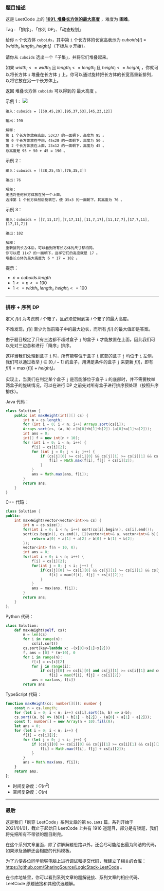 ### 题目描述

这是 LeetCode 上的 **[1691. 堆叠长方体的最大高度](https://acoier.com/2022/12/10/1691.%20%E5%A0%86%E5%8F%A0%E9%95%BF%E6%96%B9%E4%BD%93%E7%9A%84%E6%9C%80%E5%A4%A7%E9%AB%98%E5%BA%A6%EF%BC%88%E5%9B%B0%E9%9A%BE%EF%BC%89/)** ，难度为 **困难**。

Tag : 「排序」、「序列 DP」、「动态规划」



给你 `n` 个长方体 `cuboids`，其中第 `i` 个长方体的长宽高表示为 $cuboids[i] = [width_i, length_i, height_i]$（下标从 `0` 开始）。

请你从 `cuboids` 选出一个「子集」，并将它们堆叠起来。

如果 $width_{i} <= width_{j}$ 且 $length_{i} <= length_{j}$ 且 $height_{i} <= height_{j}$ ，你就可以将长方体 `i` 堆叠在长方体 `j` 上。你可以通过旋转把长方体的长宽高重新排列，以将它放在另一个长方体上。

返回 堆叠长方体 `cuboids` 可以得到的 最大高度 。

示例 1：
![](https://assets.leetcode-cn.com/aliyun-lc-upload/uploads/2020/12/12/image.jpg)

```
输入：cuboids = [[50,45,20],[95,37,53],[45,23,12]]

输出：190

解释：
第 1 个长方体放在底部，53x37 的一面朝下，高度为 95 。
第 0 个长方体放在中间，45x20 的一面朝下，高度为 50 。
第 2 个长方体放在上面，23x12 的一面朝下，高度为 45 。
总高度是 95 + 50 + 45 = 190 。
```
示例 2：
```
输入：cuboids = [[38,25,45],[76,35,3]]

输出：76

解释：
无法将任何长方体放在另一个上面。
选择第 1 个长方体然后旋转它，使 35x3 的一面朝下，其高度为 76 。
```
示例 3：
```
输入：cuboids = [[7,11,17],[7,17,11],[11,7,17],[11,17,7],[17,7,11],[17,11,7]]

输出：102

解释：
重新排列长方体后，可以看到所有长方体的尺寸都相同。
你可以把 11x7 的一面朝下，这样它们的高度就是 17 。
堆叠长方体的最大高度为 6 * 17 = 102 。
```

提示：
* $n = cuboids.length$
* $1 <= n <= 100$
* $1 <= width_{i}, length_{i}, height_{i} <= 100$

---

### 排序 + 序列 DP

定义 $f[i]$ 为考虑前 $i$ 个箱子，且必须使用到第 $i$ 个箱子的最大高度。

不难发现，$f[i]$ 至少为当前箱子中的最大边长，而所有 $f[i]$ 的最大值即是答案。

由于题目规定了只有三边都不超过盒子 `j` 的盒子 `i` 才能放置在上面，因此我们可以先对三边总和进行「降序」排序。

这样当我们处理到盒子 `i` 时，所有能够位于盒子 `i` 底部的盒子 `j` 均位于 `i` 左侧，我们可以通过枚举 $j \in [0, i - 1]$ 的盒子，用满足条件的盒子 `j` 来更新 $f[i]$，即有 $f[i] = \max(f[j] + height_i)$。

实现上，当我们在判定某个盒子 `j` 是否能够位于盒子 `i` 的底部时，并不需要枚举两盒子的旋转情况，可以在进行 DP 之前先对所有盒子进行排序预处理（按照升序排序）。


Java 代码：
```Java 
class Solution {
    public int maxHeight(int[][] cs) {
        int n = cs.length;
        for (int i = 0; i < n; i++) Arrays.sort(cs[i]);
        Arrays.sort(cs, (a, b)->(b[0]+b[1]+b[2])-(a[0]+a[1]+a[2]));   
        int ans = 0;
        int[] f = new int[n + 10];
        for (int i = 0; i < n; i++) {
            f[i] = cs[i][2];
            for (int j = 0; j < i; j++) {
                if (cs[j][0] >= cs[i][0] && cs[j][1] >= cs[i][1] && cs[j][2] >= cs[i][2]) {
                    f[i] = Math.max(f[i], f[j] + cs[i][2]);
                }
            }
            ans = Math.max(ans, f[i]);
        }
        return ans;
    }
}
```
C++ 代码：
```C++
class Solution {
public:
    int maxHeight(vector<vector<int>>& cs) {
        int n = cs.size();
        for(int i = 0; i < n; i++) sort(cs[i].begin(), cs[i].end());
        sort(cs.begin(), cs.end(), [](vector<int>& a, vector<int>& b){
            return a[0] + a[1] + a[2] > b[0] + b[1] + b[2];
        });
        vector<int> f(n + 10, 0);
        int ans = 0;
        for(int i = 0; i < n; i++) {
            f[i] = cs[i][2];
            for(int j = 0; j < i; j++) {
                if(cs[j][0] >= cs[i][0] && cs[j][1] >= cs[i][1] && cs[j][2] >= cs[i][2]) {
                    f[i] = max(f[i], f[j] + cs[i][2]);
                }
            }
            ans = max(ans, f[i]);
        }
        return ans;
    }
};
```
Python 代码：
```Python
class Solution:
    def maxHeight(self, cs):
        n = len(cs)
        for i in range(n):
            cs[i].sort()
        cs.sort(key=lambda x: -(x[0]+x[1]+x[2]))
        f, ans = [0] * (n+10), 0
        for i in range(n):
            f[i] = cs[i][2]
            for j in range(i):
                if cs[j][0] >= cs[i][0] and cs[j][1] >= cs[i][1] and cs[j][2] >= cs[i][2]:
                    f[i] = max(f[i], f[j] + cs[i][2])
            ans = max(ans, f[i])
        return ans
```
TypeScript 代码：
```TypeScript 
function maxHeight(cs: number[][]): number {
    const n = cs.length;
    for (let i = 0; i < n; i++) cs[i].sort((a, b) => a-b);
    cs.sort((a, b) => (b[0] + b[1] + b[2]) - (a[0] + a[1] + a[2]));
    const f: number[] = new Array(n + 10).fill(0);
    let ans = 0;
    for (let i = 0; i < n; i++) {
        f[i] = cs[i][2];
        for (let j = 0; j < i; j++) {
            if (cs[j][0] >= cs[i][0] && cs[j][1] >= cs[i][1] && cs[j][2] >= cs[i][2]) {
                f[i] = Math.max(f[i], f[j] + cs[i][2]);
            }
        }
        ans = Math.max(ans, f[i]);
    }
    return ans;
};
```
* 时间复杂度：$O(n^2)$
* 空间复杂度：$O(n)$

---

### 最后

这是我们「刷穿 LeetCode」系列文章的第 `No.1691` 篇，系列开始于 2021/01/01，截止于起始日 LeetCode 上共有 1916 道题目，部分是有锁题，我们将先把所有不带锁的题目刷完。

在这个系列文章里面，除了讲解解题思路以外，还会尽可能给出最为简洁的代码。如果涉及通解还会相应的代码模板。

为了方便各位同学能够电脑上进行调试和提交代码，我建立了相关的仓库：https://github.com/SharingSource/LogicStack-LeetCode 。

在仓库地址里，你可以看到系列文章的题解链接、系列文章的相应代码、LeetCode 原题链接和其他优选题解。

